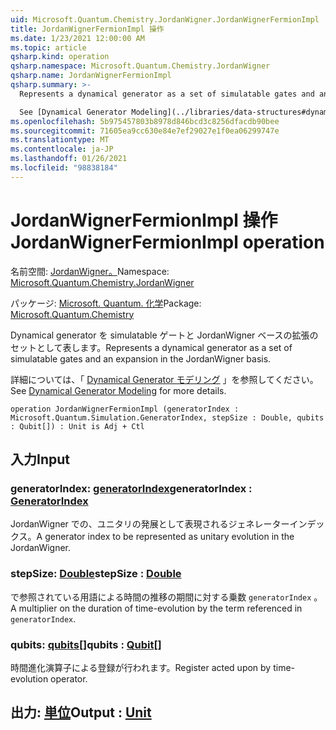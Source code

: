 ```yaml
---
uid: Microsoft.Quantum.Chemistry.JordanWigner.JordanWignerFermionImpl
title: JordanWignerFermionImpl 操作
ms.date: 1/23/2021 12:00:00 AM
ms.topic: article
qsharp.kind: operation
qsharp.namespace: Microsoft.Quantum.Chemistry.JordanWigner
qsharp.name: JordanWignerFermionImpl
qsharp.summary: >-
  Represents a dynamical generator as a set of simulatable gates and an expansion in the JordanWigner basis.

  See [Dynamical Generator Modeling](../libraries/data-structures#dynamical-generator-modeling) for more details.
ms.openlocfilehash: 5b975457803b8978d846bcd3c8256dfacdb90bee
ms.sourcegitcommit: 71605ea9cc630e84e7ef29027e1f0ea06299747e
ms.translationtype: MT
ms.contentlocale: ja-JP
ms.lasthandoff: 01/26/2021
ms.locfileid: "98838184"
---
```

# <a name="jordanwignerfermionimpl-operation"></a><span data-ttu-id="aaee3-102">JordanWignerFermionImpl 操作</span><span class="sxs-lookup"><span data-stu-id="aaee3-102">JordanWignerFermionImpl operation</span></span>

<span data-ttu-id="aaee3-103">名前空間: [JordanWigner。](xref:Microsoft.Quantum.Chemistry.JordanWigner)</span><span class="sxs-lookup"><span data-stu-id="aaee3-103">Namespace: [Microsoft.Quantum.Chemistry.JordanWigner](xref:Microsoft.Quantum.Chemistry.JordanWigner)</span></span>

<span data-ttu-id="aaee3-104">パッケージ: [Microsoft. Quantum. 化学](https://nuget.org/packages/Microsoft.Quantum.Chemistry)</span><span class="sxs-lookup"><span data-stu-id="aaee3-104">Package: [Microsoft.Quantum.Chemistry](https://nuget.org/packages/Microsoft.Quantum.Chemistry)</span></span>


<span data-ttu-id="aaee3-105">Dynamical generator を simulatable ゲートと JordanWigner ベースの拡張のセットとして表します。</span><span class="sxs-lookup"><span data-stu-id="aaee3-105">Represents a dynamical generator as a set of simulatable gates and an expansion in the JordanWigner basis.</span></span>

<span data-ttu-id="aaee3-106">詳細については、「 [Dynamical Generator モデリング](../libraries/data-structures#dynamical-generator-modeling) 」を参照してください。</span><span class="sxs-lookup"><span data-stu-id="aaee3-106">See [Dynamical Generator Modeling](../libraries/data-structures#dynamical-generator-modeling) for more details.</span></span>

```qsharp
operation JordanWignerFermionImpl (generatorIndex : Microsoft.Quantum.Simulation.GeneratorIndex, stepSize : Double, qubits : Qubit[]) : Unit is Adj + Ctl
```


## <a name="input"></a><span data-ttu-id="aaee3-107">入力</span><span class="sxs-lookup"><span data-stu-id="aaee3-107">Input</span></span>

### <a name="generatorindex--generatorindex"></a><span data-ttu-id="aaee3-108">generatorIndex: [generatorIndex](xref:Microsoft.Quantum.Simulation.GeneratorIndex)</span><span class="sxs-lookup"><span data-stu-id="aaee3-108">generatorIndex : [GeneratorIndex](xref:Microsoft.Quantum.Simulation.GeneratorIndex)</span></span>

<span data-ttu-id="aaee3-109">JordanWigner での、ユニタリの発展として表現されるジェネレーターインデックス。</span><span class="sxs-lookup"><span data-stu-id="aaee3-109">A generator index to be represented as unitary evolution in the JordanWigner.</span></span>


### <a name="stepsize--double"></a><span data-ttu-id="aaee3-110">stepSize: [Double](xref:microsoft.quantum.lang-ref.double)</span><span class="sxs-lookup"><span data-stu-id="aaee3-110">stepSize : [Double](xref:microsoft.quantum.lang-ref.double)</span></span>

<span data-ttu-id="aaee3-111">で参照されている用語による時間の推移の期間に対する乗数 `generatorIndex` 。</span><span class="sxs-lookup"><span data-stu-id="aaee3-111">A multiplier on the duration of time-evolution by the term referenced in `generatorIndex`.</span></span>


### <a name="qubits--qubit"></a><span data-ttu-id="aaee3-112">qubits: [qubits](xref:microsoft.quantum.lang-ref.qubit)[]</span><span class="sxs-lookup"><span data-stu-id="aaee3-112">qubits : [Qubit](xref:microsoft.quantum.lang-ref.qubit)[]</span></span>

<span data-ttu-id="aaee3-113">時間進化演算子による登録が行われます。</span><span class="sxs-lookup"><span data-stu-id="aaee3-113">Register acted upon by time-evolution operator.</span></span>



## <a name="output--unit"></a><span data-ttu-id="aaee3-114">出力: [単位](xref:microsoft.quantum.lang-ref.unit)</span><span class="sxs-lookup"><span data-stu-id="aaee3-114">Output : [Unit](xref:microsoft.quantum.lang-ref.unit)</span></span>

